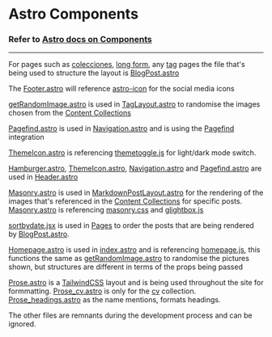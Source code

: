 # Astro Components

### Refer to [Astro docs on Components](https://docs.astro.build/en/basics/astro-components/)
---
For pages such as [colecciones](https://www.erfianugrah.com/colecciones/), [long form](https://www.erfianugrah.com/long_form/), any [tag](https://www.erfianugrah.com/long_form/tags/gleichgesinnte/) pages the file that's being used to structure the layout is [BlogPost.astro](layouts/BlogPost.astro)

The [Footer.astro](components/Footer.astro) will reference [astro-icon](../package.json) for the social media icons

[getRandomImage.astro](components/getRandomImage.astro) is used in [TagLayout.astro](layouts/TagLayout.astro) to randomise the images chosen from the [Content Collections](content/)

[Pagefind.astro](components/Pagefind.astro) is used in [Navigation.astro](components/Navigation.astro) and is using the [Pagefind](https://pagefind.app/) integration

[ThemeIcon.astro](components/ThemeIcon.astro) is referencing [themetoggle.js](scripts/themetoggle.js) for light/dark mode switch.

[Hamburger.astro](components/Hamburger.astro), [ThemeIcon.astro](components/ThemeIcon.astro), [Navigation.astro](components/Navigation.astro) and  [Pagefind.astro](components/Pagefind.astro) are used in [Header.astro](components/Header.astro)

[Masonry.astro](components/Masonry.astro) is used in [MarkdownPostLayout.astro](layouts/MarkdownPostLayout.astro) for the rendering of the images that's referenced in the [Content Collections](content/) for specific posts. [Masonry.astro](components/Masonry.astro) is referencing [masonry.css](styles/MasonryLayout.css) and [glightbox.js](scripts/lightbox.js)

[sortbydate.jsx](components/sortbydate.jsx) is used in [Pages](pages/) to order the posts that are being rendered by [BlogPost.astro](layouts/BlogPost.astro).

[Homepage.astro](components/Homepage.astro) is used in [index.astro](pages/index.astro) and is referencing [homepage.js](scripts/homePage.js), this functions the same as [getRandomImage.astro](components/getRandomImage.astro) to randomise the pictures shown, but structures are different in terms of the props being passed

[Prose.astro](components/Prose.astro) is a [TailwindCSS](../tailwind.config.mjs) layout and is being used throughout the site for formmatting. [Prose_cv.astro](components/Prose_cv.astro) is only for the [cv](content/cv) collection. [Prose_headings.astro](components/Prose_headings.astro) as the name mentions, formats headings.

The other files are remnants during the development process and can be ignored.